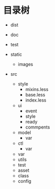 # 目录树

+ dist

+ doc

+ test

+ static

  + images

+ src

  + style
    + mixins.less
    + base.less
    + index.less
  + ui
    + event
    + style
    + ready
    + commpents
  + model
    + var
  + ctl
    + var
  + var
  + utils
  + test
  + asset

  - class
  - config